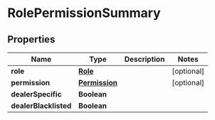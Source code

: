 # RolePermissionSummary

## Properties
Name | Type | Description | Notes
------------ | ------------- | ------------- | -------------
**role** | [**Role**](Role.md) |  |  [optional]
**permission** | [**Permission**](Permission.md) |  |  [optional]
**dealerSpecific** | **Boolean** |  | 
**dealerBlacklisted** | **Boolean** |  | 
